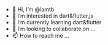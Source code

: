 - 👋 Hi, I’m @iamtb
- 👀 I’m interested in dart&flutter,js
- 🌱 I’m currently learning dart&flutter
- 💞️ I’m looking to collaborate on ...
- 📫 How to reach me ...

<!---
iamtb/iamtb is a ✨ special ✨ repository because its `README.md` (this file) appears on your GitHub profile.
You can click the Preview link to take a look at your changes.
--->
